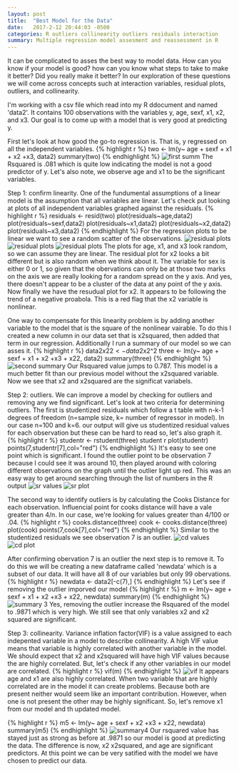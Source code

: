 ```yaml
---
layout: post
title:  "Best Model for the Data"
date:   2017-2-12 20:44:03 -0500
categories: R outliers collinearity outliers residuals interaction
summary: Multiple regression model assesment and reassessment in R
---
```

 It can be complicated to asses the best way to model data. How can you know if your model is good? how can you know what steps to take to make it better? Did you really make it better? In our exploration of these questions we will come across concepts such at interaction variables, residual plots, outliers, and collinearity. 

 I'm working with a csv file which read into my R ddocument and named 'data2'. It contains 100 observations with the variables y, age, sexf, x1, x2, and x3. Our goal is to come up with a model that is very good at predicting y. 

First let's look at how good the go-to regression is. That is, y regressed on all the independent variables. 
{% highlight r %}
two <- lm(y~ age + sexf + x1 + x2 +x3, data2)
summary(two)
{% endhighlight %}
![first summ](/assets/s1.png)
The Rsquared is .081 which is quite low indicating the model is not a good predictor of y. Let's also note, we observe age and x1 to be the significant variables. 

Step 1: confirm linearity. One of the fundumental assumptions of a linear model is the assumption that all variables are linear. Let's check put looking at plots of all independent variables graphed against the residuals. 
{% highlight r %}
residuals <- resid(two)
plot(residuals~age,data2)
plot(residuals~sexf,data2)
plot(residuals~x1,data2)
plot(residuals~x2,data2)
plot(residuals~x3,data2)
{% endhighlight %}
For the regression plots to be linear we want to see a random scatter of the observations. 
![residual plots](/assets/res1.png)
![residual plots](/assets/res2.png)
![residual plots](/assets/res3.png)
The plots for age, x1, and x3 look random, so we can assume they are linear. The residual plot for x2 looks a bit different but is also random when we think about it. The variable for sex is either 0 or 1, so given that the obervations can only be at those two marks on the axis we are really looking for a random spread on the y axis. And yes, there doesn't appear to be a cluster of the data at any point of the y axis. Now finally we have the resudual plot for x2. It appears to be following the trend of a negative proabola. This is a red flag that the x2 variable is nonlinear. 

One way to compensate for this linearity problem is by adding another variable to the model that is the square of the nonlinear vairable. To do this I created a new column in our data set that is x2squared, then added that term in our regression. Additionally I run a summary of our model so we can asses it. 
{% highlight r %}
data2$x22 <- data2$x2^2
three <- lm(y~ age + sexf + x1 + x2 +x3 + x22, data2)
summary(three)
{% endhighlight %}
![second summary](/assets/s2.png)
Our Rsquared value jumps to 0.787. This model is a much better fit than our previous model without the x2squared variable. Now we see that x2 and x2squared are the significat variabels. 

Step 2: outliers. We can improve a model by checking for outliers and removing any we find significant. Let's look at two criteria for determining outliers. 
The first is studentized residuals which follow a t table with n-k-1 degrees of freedom (n=sample size, k= number of regressor in model). In our case n=100 and k=6. our output will give us studentized residual values for each observation but these can be hard to read so, let's also graph it. 
{% highlight r %}
studentr <- rstudent(three)
student r 
plot(studentr)
points(7,studentr[7],col="red")
{% endhighlight %}
It's easy to see one point which is significant. I found the outlier point to be observation 7 because I could see it was around 10, then played around with coloring different observations on the graph until the outlier light up red. This was an easy way to get around searching through the list of numbers in the R output
![sr values](/assets/srval.png)
![sr plot](/assets/studp.png)

The second way to identify outliers is by calculating the Cooks Distance for each observation. Influencial point for cooks distance will have a vale greater than 4/n. In our case, we're looking for values greater than 4/100 or .04. 
{% highlight r %}
cooks.distance(three)
cook <- cooks.distance(three)
plot(cook)
points(7,cook[7],col="red")
{% endhighlight %}
Similar to the studentized residuals we see observation 7 is an outlier. 
![cd values](/assets/cdval.png)
![cd plot ](/assets/cookp.png)

After confirming obervation 7 is an outlier the next step is to remove it. To do this we will be creating a new dataframe called 'newdata' which is a subset of our data. It will have all 8 of our variables but only 99 obervations. 
{% highlight r %}
newdata <- data2[-c(7),]
{% endhighlight %}
Let's see if removing the outlier imporved our model 
{% highlight r %}
m <- lm(y~ age + sexf + x1 + x2 +x3 + x22, newdata)
summary(m)
{% endhighlight %}
![summary 3](/assets/s3.png)
Yes, removing the outlier increase the Rsquared of the model to .9871 which is very high. We still see that only variables x2 and x2 squared are significant.

Step 3: collinearity. Variance inflation factor(VIF) is a value assigned to each indepented variable in a model to describe collinearity. A high VIF value means that variable is highly correlated with another variable in the model. We should expect that x2 and x2squared will have high VIF values because the are highly correlated. But, let's check if any other variables in our model are correlated. 
{% highlight r %}
vif(m)
{% endhighlight %}
![vif](/assets/vif.png)
It appears age and x1 are also highly correlated. When two variable that are highly correlated are in the model it can create problems. Because both are present neither would seem like an important contribution. However, when one is not present the other may be highly significant. So, let's remove x1 from our model and th updated model.

{% highlight r %}
m5 <- lm(y~ age + sexf + x2 +x3 + x22, newdata)
summary(m5)
{% endhighlight %}
![summary4](/assets/s4.png)
Our rsquared value has stayed just as strong as before at .9871 so our model is good at predicting the data. The difference is now, x2 x2squared, and age are significant predictors. At this point we can be very satified with the model we have chosen to predict our data. 